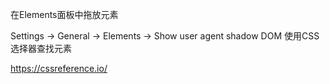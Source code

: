 在Elements面板中拖放元素

Settings → General → Elements → Show user agent shadow DOM
使用CSS选择器查找元素

https://cssreference.io/